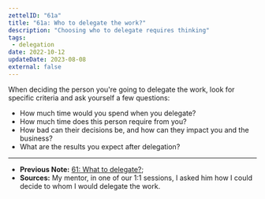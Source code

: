 ```yaml
---
zettelID: "61a"
title: "61a: Who to delegate the work?"
description: "Choosing who to delegate requires thinking"
tags:
 - delegation
date: 2022-10-12
updateDate: 2023-08-08
external: false
---
```


When deciding the person you're going to delegate the work, look for specific criteria and ask yourself a few questions:

- How much time would you spend when you delegate?
- How much time does this person require from you?
- How bad can their decisions be, and how can they impact you and the business?
- What are the results you expect after delegation?

---

- **Previous Note:** [61: What to delegate?](/notes/61/);
- **Sources:** My mentor, in one of our 1:1 sessions, I asked him how I could decide to whom I would delegate the work.
